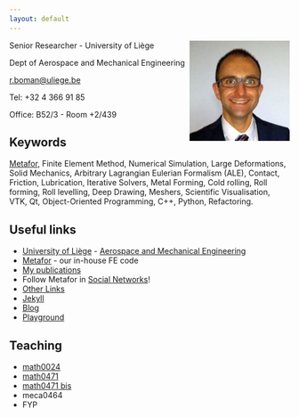 ```yaml
---
layout: default
---
```


<img src="romain_boman.jpg" alt="Me" style="float:right;height:180px;" />

Senior Researcher - University of Liège 

Dept of Aerospace and Mechanical Engineering

r.boman@uliege.be

Tel: +32 4 366 91 85

Office: B52/3 - Room +2/439

## Keywords

[Metafor](metafor), 
Finite Element Method, 
Numerical Simulation, 
Large Deformations,
Solid Mechanics, 
Arbitrary Lagrangian Eulerian Formalism (ALE), 
Contact, 
Friction, 
Lubrication, 
Iterative Solvers, 
Metal Forming,
Cold rolling, 
Roll forming, 
Roll levelling, 
Deep Drawing, 
Meshers, 
Scientific Visualisation, 
VTK, 
Qt, 
Object-Oriented Programming, 
C++, 
Python, 
Refactoring.

## Useful links
* [University of Liège](https://www.uliege.be/) - [Aerospace and Mechanical Engineering](http://www.am.uliege.be/)
* [Metafor](http://metafor.ltas.ulg.ac.be/) - our in-house FE code
* [My publications](https://orbi.uliege.be/simple-search?query=%28%28uid%3Au180139%29%29&amp;title=+&amp;sort_by0=1&amp;order0=DESC&amp;sort_by1=3&amp;order1=ASC&amp;sort_by2=2&amp;order2=ASC)
* Follow Metafor in [Social Networks](https://www.facebook.com/metafor.ulg/)!
* [Other Links](links)
* [Jekyll](jekyll)
* [Blog](blog)
* [Playground](playground)

## Teaching
* [math0024](class_math0024)
* [math0471](class_math0471)
* [math0471 bis](math0471)
* meca0464
* FYP
